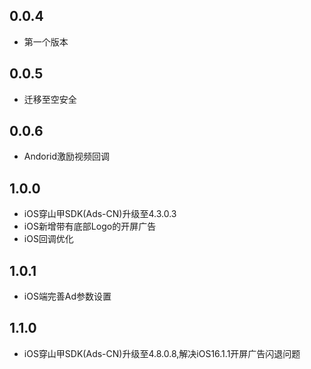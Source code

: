 ## 0.0.4

* 第一个版本

## 0.0.5

* 迁移至空安全

## 0.0.6

* Andorid激励视频回调

## 1.0.0

* iOS穿山甲SDK(Ads-CN)升级至4.3.0.3
* iOS新增带有底部Logo的开屏广告
* iOS回调优化

## 1.0.1
 * iOS端完善Ad参数设置

## 1.1.0
 * iOS穿山甲SDK(Ads-CN)升级至4.8.0.8,解决iOS16.1.1开屏广告闪退问题
